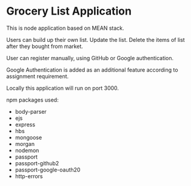 <h1> Grocery List Application</h1>
<p> This is node application based on MEAN stack. </p>
<p> Users can build up their own list. Update the list. Delete the items of list after they bought from market.</p>
<p> User can register manually, using GitHub or Google authentication.</p>
<p> Google Authentication is added as an additional feature according to assignment requirement. </p>
<p> Locally this application will run on port 3000. </p>
<p> npm packages used: </p>
<ul>
<li>body-parser</li>
<li>ejs</li>
<li>express</li>
<li>hbs</li>
<li>mongoose</li>
<li>morgan</li>
<li>nodemon</li>
<li>passport</li>
<li>passport-github2</li>
<li>passport-google-oauth20</li>
<li>http-errors</li>
</ul>


